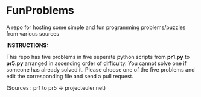 # FunProblems  

A repo for hosting some simple and fun programming problems/puzzles from various sources  

__INSTRUCTIONS:__  

This repo has five problems in five seperate python scripts from __pr1.py__ to __pr5.py__ arranged in ascending order of difficulty. You cannot solve one if someone has already solved it.
Please choose one of the five problems and edit the corresponding file and send a pull request.  

(Sources : pr1 to pr5 -> projecteuler.net)
